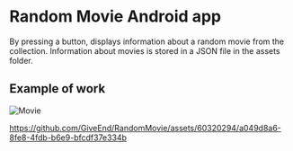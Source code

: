 # Random Movie Android app

By pressing a button, displays information about a random movie from the collection. Information about movies is stored in a JSON file in the assets folder.

## Example of work

![Movie](https://github.com/GiveEnd/RandomMovie/assets/60320294/416d0b74-42c4-49f6-a134-c69216fdb991)

https://github.com/GiveEnd/RandomMovie/assets/60320294/a049d8a6-8fe8-4fdb-b6e9-bfcdf37e334b
